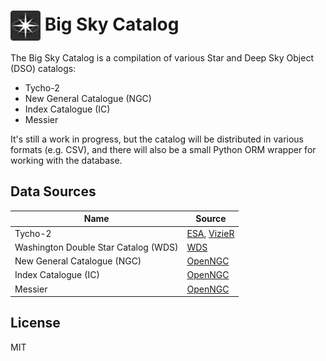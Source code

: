 # <img src="https://raw.githubusercontent.com/steveberardi/bigsky/main/docs/images/logo.svg" width="48" style="vertical-align:middle"> Big Sky Catalog

The Big Sky Catalog is a compilation of various Star and Deep Sky Object (DSO) catalogs:

- Tycho-2
- New General Catalogue (NGC)
- Index Catalogue (IC)
- Messier

It's still a work in progress, but the catalog will be distributed in various formats (e.g. CSV), and there will also be a small Python ORM wrapper for working with the database.


## Data Sources
| Name  | Source  |
|---|---|
| Tycho-2 | [ESA](https://www.cosmos.esa.int/web/hipparcos/tycho-2), [VizieR](https://cdsarc.cds.unistra.fr/viz-bin/cat/I/259#/article)   |
| Washington Double Star Catalog (WDS) | [WDS](http://www.astro.gsu.edu/wds/)  |
| New General Catalogue (NGC) | [OpenNGC](https://github.com/mattiaverga/OpenNGC)  |
| Index Catalogue (IC) | [OpenNGC](https://github.com/mattiaverga/OpenNGC)  |
| Messier | [OpenNGC](https://github.com/mattiaverga/OpenNGC)   |


## License
MIT
